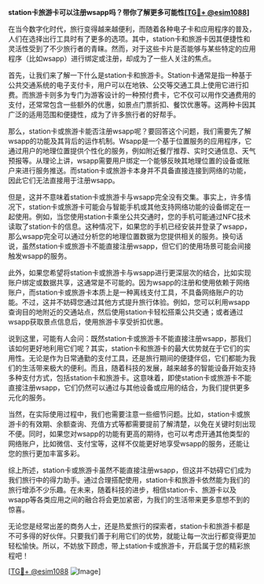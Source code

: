 **station卡旅游卡可以注册wsapp吗？带你了解更多可能性[[TG💪+ @esim1088](https://t.me/s/esim1088)]**

在当今数字化时代，旅行变得越来越便利，而随着各种电子卡和应用程序的普及，人们在选择出行工具时有了更多的选项。其中，station卡和旅游卡因其便捷性和灵活性受到了不少旅行者的青睐。然而，对于这些卡片是否能够与某些特定的应用程序（比如wsapp）进行绑定或注册，却成为了一些人关注的焦点。

首先，让我们来了解一下什么是station卡和旅游卡。Station卡通常是指一种基于公共交通系统的电子支付卡，用户可以在地铁、公交等交通工具上使用它进行扣费。而旅游卡则多为专门为游客设计的一种预付费卡，它不仅可以用作交通费用的支付，还常常包含一些额外的优惠，如景点门票折扣、餐饮优惠等。这两种卡因其广泛的适用范围和便捷性，成为了许多旅行者的好帮手。

那么，station卡或旅游卡能否注册wsapp呢？要回答这个问题，我们需要先了解wsapp的功能及其背后的运作机制。Wsapp是一个基于位置服务的应用程序，它通过用户的地理位置提供个性化的服务，例如附近餐厅推荐、实时交通信息、天气预报等。从理论上讲，wsapp需要用户绑定一个能够反映其地理位置的设备或账户来进行服务推送。而station卡或旅游卡本身并不具备直接连接到网络的功能，因此它们无法直接用于注册wsapp。

但是，这并不意味着station卡或旅游卡与wsapp完全没有交集。事实上，许多情况下，station卡或旅游卡可能会与智能手机或其他支持网络功能的设备绑定在一起使用。例如，当您使用station卡乘坐公共交通时，您的手机可能通过NFC技术读取了station卡的信息。这种情况下，如果您的手机已经安装并登录了wsapp，那么wsapp完全可以通过分析您的地理位置数据为您提供相关的服务。换句话说，虽然station卡或旅游卡不能直接注册wsapp，但它们的使用场景可能会间接触发wsapp的服务。

此外，如果您希望将station卡或旅游卡与wsapp进行更深层次的结合，比如实现账户绑定或数据共享，这通常是不可能的。因为wsapp的注册和使用依赖于网络账户，而station卡或旅游卡本质上是一种离线支付工具，不具备网络账户的功能。不过，这并不妨碍您通过其他方式提升旅行体验。例如，您可以利用wsapp查询目的地附近的交通站点，然后使用station卡轻松搭乘公共交通；或者通过wsapp获取景点信息后，使用旅游卡享受折扣优惠。

说到这里，可能有人会问：既然station卡或旅游卡不能直接注册wsapp，那我们该如何更好地利用它们呢？其实，station卡和旅游卡的最大优势就在于它们的实用性。无论是作为日常通勤的支付工具，还是旅行期间的便捷伴侣，它们都能为我们的生活带来极大的便利。而且，随着科技的发展，越来越多的智能设备开始支持多种支付方式，包括station卡和旅游卡。这意味着，即使station卡或旅游卡不能直接注册wsapp，它们仍然可以通过与其他设备或应用的结合，为我们提供更多元化的服务。

当然，在实际使用过程中，我们也需要注意一些细节问题。比如，station卡或旅游卡的有效期、余额查询、充值方式等都需要提前了解清楚，以免在关键时刻出现不便。同时，如果您对wsapp的功能有更高的期待，也可以考虑开通其他类型的网络账户，比如微信、支付宝等，这样不仅能更好地享受wsapp的服务，还能让您的旅行更加丰富多彩。

综上所述，station卡或旅游卡虽然不能直接注册wsapp，但这并不妨碍它们成为我们旅行中的得力助手。通过合理搭配使用，station卡和旅游卡依然能为我们的旅行增添不少乐趣。在未来，随着科技的进步，相信station卡、旅游卡以及wsapp等各类应用之间的融合将会更加紧密，为我们的生活带来更多意想不到的惊喜。

无论您是经常出差的商务人士，还是热爱旅行的探索者，station卡和旅游卡都是不可多得的好伙伴。只要我们善于利用它们的优势，就能让每一次出行都变得更加轻松愉快。所以，不妨放下顾虑，带上station卡或旅游卡，开启属于您的精彩旅程吧！

[[TG💪+ @esim1088](https://t.me/s/esim1088) ![Image](https://i.postimg.cc/4NQfJmqS/Snipaste-2025-05-13-00-14-12.png)]